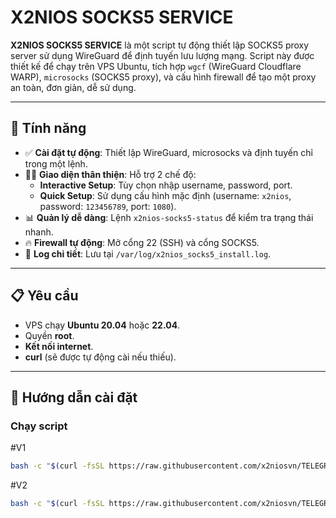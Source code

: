 # X2NIOS SOCKS5 SERVICE

**X2NIOS SOCKS5 SERVICE** là một script tự động thiết lập SOCKS5 proxy server sử dụng WireGuard để định tuyến lưu lượng mạng. Script này được thiết kế để chạy trên VPS Ubuntu, tích hợp `wgcf` (WireGuard Cloudflare WARP), `microsocks` (SOCKS5 proxy), và cấu hình firewall để tạo một proxy an toàn, đơn giản, dễ sử dụng.

---

## 🧩 Tính năng

- ✅ **Cài đặt tự động**: Thiết lập WireGuard, microsocks và định tuyến chỉ trong một lệnh.
- 🧑‍💻 **Giao diện thân thiện**: Hỗ trợ 2 chế độ:
  - **Interactive Setup**: Tùy chọn nhập username, password, port.
  - **Quick Setup**: Sử dụng cấu hình mặc định (username: `x2nios`, password: `123456789`, port: `1080`).
- 📊 **Quản lý dễ dàng**: Lệnh `x2nios-socks5-status` để kiểm tra trạng thái nhanh.
- 🔥 **Firewall tự động**: Mở cổng 22 (SSH) và cổng SOCKS5.
- 📁 **Log chi tiết**: Lưu tại `/var/log/x2nios_socks5_install.log`.

---

## 📋 Yêu cầu

- VPS chạy **Ubuntu 20.04** hoặc **22.04**.
- Quyền **root**.
- **Kết nối internet**.
- **curl** (sẽ được tự động cài nếu thiếu).

---

## 🚀 Hướng dẫn cài đặt

### Chạy script

#V1
```bash
bash -c "$(curl -fsSL https://raw.githubusercontent.com/x2niosvn/TELEGRAM-SOCKS5/main/install.sh)"
```
#V2
```bash
bash -c "$(curl -fsSL https://raw.githubusercontent.com/x2niosvn/TELEGRAM-SOCKS5/main/install_v2.sh)"
```

